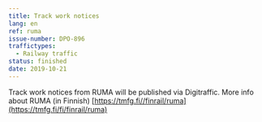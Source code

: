 ```yaml
---
title: Track work notices
lang: en
ref: ruma
issue-number: DPO-896
traffictypes:
  - Railway traffic
status: finished
date: 2019-10-21
---
```


Track work notices from RUMA will be published via Digitraffic. More info about RUMA (in Finnish) [https://tmfg.fi//finrail/ruma](https://tmfg.fi/fi/finrail/ruma)

